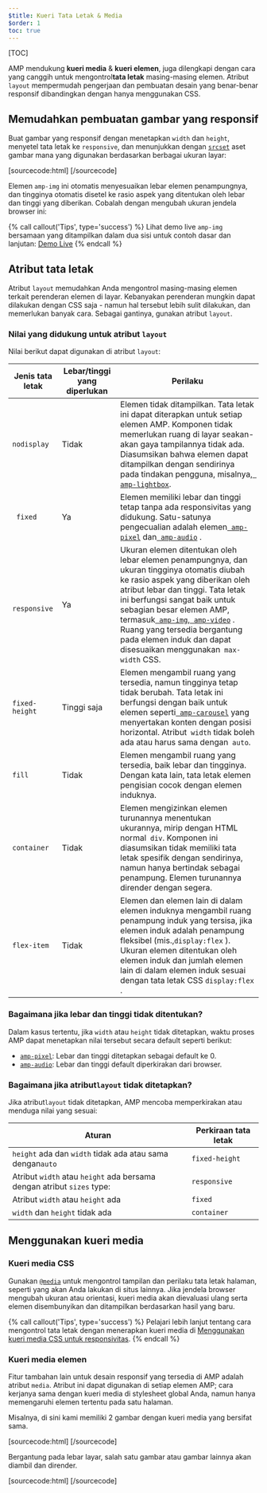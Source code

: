 ```yaml
---
$title: Kueri Tata Letak & Media
$order: 1
toc: true
---
```


[TOC]

AMP mendukung **kueri media** & **kueri elemen**, juga dilengkapi dengan cara yang canggih untuk mengontrol**tata letak** masing-masing elemen. Atribut `layout` mempermudah pengerjaan dan pembuatan desain yang benar-benar responsif dibandingkan dengan hanya menggunakan CSS.

## Memudahkan pembuatan gambar yang responsif

Buat gambar yang responsif dengan menetapkan `width` dan `height`, menyetel tata letak ke `responsive`, dan menunjukkan dengan [`srcset`](/id/docs/guides/responsive/art_direction.html) aset gambar mana yang digunakan berdasarkan berbagai ukuran layar:

[sourcecode:html]
<amp-img
src="/img/narrow.jpg"
srcset="/img/wide.jpg 640w,
/img/narrow.jpg 320w"
width="1698"
height="2911"
layout="responsive"
alt="an image">
</amp-img>
[/sourcecode]

Elemen `amp-img` ini otomatis menyesuaikan lebar elemen penampungnya, dan tingginya otomatis disetel ke rasio aspek yang ditentukan oleh lebar dan tinggi yang diberikan. Cobalah dengan mengubah ukuran jendela browser ini:

<amp-img src="/static/img/background.jpg" width="1920" height="1080" layout="responsive"></amp-img>

{% call callout('Tips', type='success') %}
Lihat demo live `amp-img` bersamaan yang ditampilkan dalam dua sisi untuk contoh dasar dan lanjutan: [Demo Live](https://ampbyexample.com/components/amp-img/)
{% endcall %}

## Atribut tata letak

Atribut `layout` memudahkan Anda mengontrol masing-masing elemen terkait perenderan elemen di layar. Kebanyakan perenderan mungkin dapat dilakukan dengan CSS saja - namun hal tersebut lebih sulit dilakukan, dan memerlukan banyak cara. Sebagai gantinya, gunakan atribut `layout`.

### Nilai yang didukung untuk atribut `layout`

Nilai berikut dapat digunakan di atribut `layout`:

<table>
  <thead>
    <tr>
      <th data-th="Layout type" class="col-twenty">Jenis tata letak</th>
      <th data-th="Width/height required" class="col-twenty">Lebar/tinggi yang diperlukan</th>
      <th data-th="Behavior">Perilaku</th>
    </tr>
  </thead>
  <tbody>
    <tr>
      <td data-th="Layout type" class="col-twenty"><code>nodisplay</code></td>
      <td data-th="Description" class="col-twenty">Tidak</td>
      <td data-th="Behavior"> Elemen tidak ditampilkan. Tata letak ini dapat diterapkan untuk setiap elemen AMP. Komponen tidak memerlukan ruang di layar seakan-akan gaya tampilannya tidak ada. Diasumsikan bahwa elemen dapat ditampilkan dengan sendirinya pada tindakan pengguna, misalnya,<a href="/docs/reference/extended/amp-lightbox.html"><code> amp-lightbox</code></a>.</td>
    </tr>
    <tr>
      <td data-th="Layout type" class="col-twenty"><code> fixed</code></td>
      <td data-th="Description" class="col-twenty">Ya</td>
      <td data-th="Behavior"> Elemen memiliki lebar dan tinggi tetap tanpa ada responsivitas yang didukung. Satu-satunya pengecualian adalah elemen<a href="/docs/reference/amp-pixel.html"><code> amp-pixel</code></a>  dan<a href="/docs/reference/extended/amp-audio.html"><code> amp-audio</code></a> .</td>
    </tr>
    <tr>
      <td data-th="Layout type" class="col-twenty"><code> responsive</code></td>
      <td data-th="Description" class="col-twenty"> Ya</td>
      <td data-th="Behavior"> Ukuran elemen ditentukan oleh lebar elemen penampungnya, dan ukuran tingginya otomatis diubah ke rasio aspek yang diberikan oleh atribut lebar dan tinggi. Tata letak ini berfungsi sangat baik untuk sebagian besar elemen AMP, termasuk<a href="/docs/reference/amp-img.html"><code> amp-img</code></a>,<a href="/docs/reference/amp-video.html"><code> amp-video</code></a> . Ruang yang tersedia bergantung pada elemen induk dan dapat disesuaikan menggunakan<code> max-width</code> CSS.</td>
    </tr>
    <tr>
      <td data-th="Layout type" class="col-twenty"><code>fixed-height</code></td>
      <td data-th="Description" class="col-twenty">Tinggi saja</td>
      <td data-th="Behavior"> Elemen mengambil ruang yang tersedia, namun tingginya tetap tidak berubah. Tata letak ini berfungsi dengan baik untuk elemen seperti<a href="/docs/reference/extended/amp-carousel.html"><code> amp-carousel</code></a>  yang menyertakan konten dengan posisi horizontal. Atribut<code> width</code>  tidak boleh ada atau harus sama dengan<code> auto</code>.</td>
    </tr>
    <tr>
      <td data-th="Layout type" class="col-twenty"><code>fill</code></td>
      <td data-th="Description" class="col-twenty">Tidak</td>
      <td data-th="Behavior">Elemen mengambil ruang yang tersedia, baik lebar dan tingginya. Dengan kata lain, tata letak elemen pengisian cocok dengan elemen induknya.</td>
    </tr>
    <tr>
      <td data-th="Layout type" class="col-twenty"><code>container</code></td>
      <td data-th="Description" class="col-twenty">Tidak</td>
      <td data-th="Behavior"> Elemen mengizinkan elemen turunannya menentukan ukurannya, mirip dengan HTML normal<code> div</code>. Komponen ini diasumsikan tidak memiliki tata letak spesifik dengan sendirinya, namun hanya bertindak sebagai penampung. Elemen turunannya dirender dengan segera.</td>
    </tr>
    <tr>
      <td data-th="Layout type" class="col-twenty"><code>flex-item</code></td>
      <td data-th="Description" class="col-twenty">Tidak</td>
      <td data-th="Behavior"> Elemen dan elemen lain di dalam elemen induknya mengambil ruang penampung induk yang tersisa, jika elemen induk adalah penampung fleksibel (mis.,<code>display:flex</code> ). Ukuran elemen ditentukan oleh elemen induk dan jumlah elemen lain di dalam elemen induk sesuai dengan tata letak CSS <code>display:flex</code> .</td>
    </tr>
  </tbody>
</table>

### Bagaimana jika lebar dan tinggi tidak ditentukan?

Dalam kasus tertentu, jika `width` atau `height` tidak ditetapkan, waktu proses AMP dapat menetapkan nilai tersebut secara default seperti berikut:

* [`amp-pixel`](/id/docs/reference/amp-pixel.html): Lebar dan tinggi ditetapkan sebagai default ke 0.
* [`amp-audio`](/id/docs/reference/extended/amp-audio.html): Lebar dan tinggi default diperkirakan dari browser.

###  Bagaimana jika atribut<code>layout</code> tidak ditetapkan?

Jika atribut<code>layout</code> tidak ditetapkan, AMP mencoba memperkirakan atau menduga nilai yang sesuai:

<table>
  <thead>
    <tr>
      <th data-th="Rule">Aturan</th>
      <th data-th="Inferred layout" class="col-thirty">Perkiraan tata letak</th>
    </tr>
  </thead>
  <tbody>
    <tr>
      <td data-th="Rule"><code>height</code> ada dan <code>width</code>  tidak ada atau sama dengan<code>auto</code></td>
      <td data-th="Inferred layout"><code>fixed-height</code></td>
    </tr>
    <tr>
      <td data-th="Rule">Atribut <code>width</code> atau <code>height</code>  ada bersama dengan atribut <code>sizes</code> type:</td>
      <td data-th="Inferred layout"><code>responsive</code></td>
    </tr>
    <tr>
      <td data-th="Rule">Atribut <code>width</code> atau <code>height</code> ada</td>
      <td data-th="Inferred layout"><code>fixed</code></td>
    </tr>
    <tr>
      <td data-th="Rule"><code>width</code> dan <code>height</code> tidak ada</td>
      <td data-th="Inferred layout"><code>container</code></td>
    </tr>
  </tbody>
</table>

## Menggunakan kueri media

### Kueri media CSS

Gunakan [`@media`](https://developer.mozilla.org/id-ID/docs/Web/CSS/@media) untuk mengontrol tampilan dan perilaku tata letak halaman, seperti yang akan Anda lakukan di situs lainnya. Jika jendela browser mengubah ukuran atau orientasi, kueri media akan dievaluasi ulang serta elemen disembunyikan dan ditampilkan berdasarkan hasil yang baru.

{% call callout('Tips', type='success') %}
Pelajari lebih lanjut tentang cara mengontrol tata letak dengan menerapkan kueri media di [Menggunakan kueri media CSS untuk responsivitas](https://developers.google.com/web/fundamentals/design-and-ui/responsive/fundamentals/use-media-queries?hl=en).
{% endcall %}

### Kueri media elemen

Fitur tambahan lain untuk desain responsif yang tersedia di AMP adalah atribut `media`. Atribut ini dapat digunakan di setiap elemen AMP; cara kerjanya sama dengan kueri media di stylesheet global Anda, namun hanya memengaruhi elemen tertentu pada satu halaman.

Misalnya, di sini kami memiliki 2 gambar dengan kueri media yang bersifat sama.

[sourcecode:html]
<amp-img
media="(min-width: 650px)"
src="wide.jpg"
width=466
height=355
layout="responsive">
</amp-img>
[/sourcecode]

Bergantung pada lebar layar, salah satu gambar atau gambar lainnya akan diambil dan dirender.

[sourcecode:html]
<amp-img
media="(max-width: 649px)"
src="narrow.jpg"
width=527
height=193
layout="responsive">
</amp-img>
[/sourcecode]
